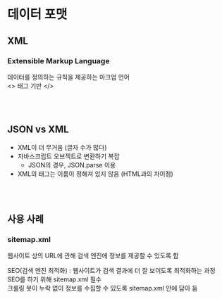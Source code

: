 # 데이터 포맷

## XML

### Extensible Markup Language

데이터를 정의하는 규칙을 제공하는 마크업 언어  
<> 태그 기반 </>

<br><br>

## JSON vs XML

* XML이 더 무거움 (글자 수가 많다)
* 자바스크립트 오브젝트로 변환하기 복잡
    * JSON의 경우, JSON.parse 이용
* XML의 태그는 이름이 정해져 있지 않음 (HTML과의 차이점)
  
<br><br>

## 사용 사례

### sitemap.xml

웹사이트 상의 URL에 관해 검색 엔진에 정보를 제공할 수 있도록 함  

SEO(검색 엔진 최적화) : 웹사이트가 검색 결과에 더 잘 보이도록 최적화하는 과정  
SEO를 하기 위해 sitemap.xml 필수  
크롤링 봇이 누락 없이 정보를 수집할 수 있도록 sitemap.xml 안에 담아 둠  

